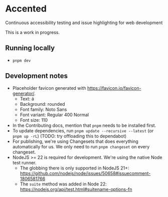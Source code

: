 # Accented

Continuous accessibility testing and issue highlighting for web development

This is a work in progress.

## Running locally

* `pnpm dev`

## Development notes

* Placeholder favicon generated with https://favicon.io/favicon-generator/.
  * Text: á
  * Background: rounded
  * Font family: Noto Sans
  * Font variant: Regular 400 Normal
  * Font size: 110
* In the Contributing docs, mention that `pnpm` needs to be installed first.
* To update dependencies, run `pnpm update --recursive --latest` (or `pnpm up -rL`) (TODO: try offloading this to dependabot)
* For publishing, we're using Changesets that does everything automatically for us. We only need to run `pnpm changeset` on every changeset.
* NodeJS >= 22 is required for development. We're using the native Node test runner.
  * The globbing there is only supported in NodeJS 21+: https://github.com/nodejs/node/issues/50658#issuecomment-1806581766
  * The `suite` method was added in Node 22: https://nodejs.org/api/test.html#suitename-options-fn
